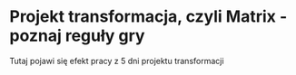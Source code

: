 # Projekt transformacja, czyli Matrix - poznaj reguły gry

Tutaj pojawi się efekt pracy z 5 dni projektu transformacji
